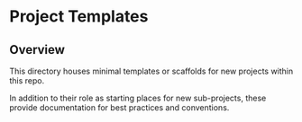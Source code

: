 # Project Templates

## Overview

This directory houses minimal templates or scaffolds for new projects within this repo.

In addition to their role as starting places for new sub-projects,
these provide documentation for best practices and conventions.
